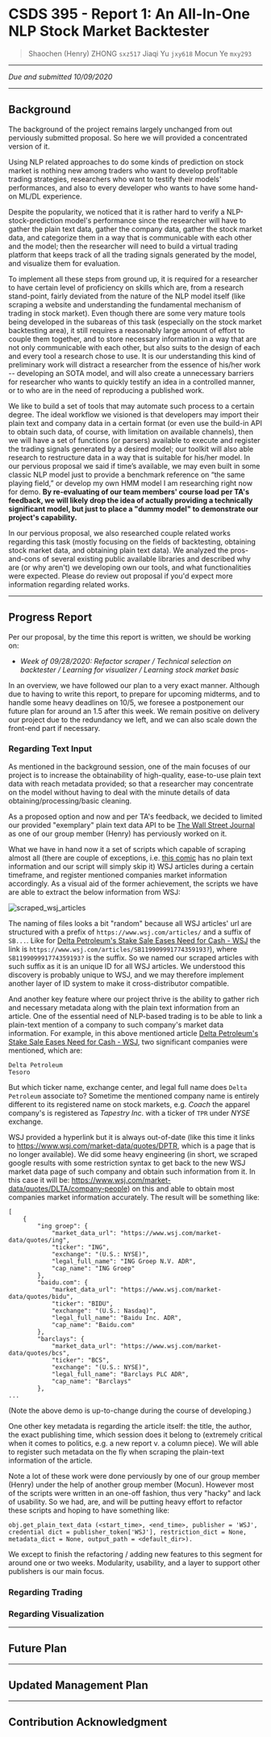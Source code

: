 # CSDS 395 - Report 1: An All-In-One NLP Stock Market Backtester

> Shaochen (Henry) ZHONG `sxz517`
> Jiaqi Yu `jxy618`
> Mocun Ye `mxy293`

---
*Due and submitted 10/09/2020*

---


## Background

The background of the project remains largely unchanged from out perviously submitted proposal. So here we will provided a concentrated version of it.

Using NLP related approaches to do some kinds of prediction on stock market is nothing new among traders who want to develop profitable trading strategies, researchers who want to testify their models' performances, and also to every developer who wants to have some hand-on ML/DL experience.

Despite the popularity, we noticed that it is rather hard to verify a NLP-stock-prediction model's performance since the researcher will have to gather the plain text data, gather the company data, gather the stock market data, and categorize them in a way that is communicable with each other and the model; then the researcher will need to build a virtual trading platform that keeps track of all the trading signals generated by the model, and visualize them for evaluation.

To implement all these steps from ground up, it is required for a researcher to have certain level of proficiency on skills which are, from a research stand-point, fairly deviated from the nature of the NLP model itself (like scraping a website and understanding the fundamental mechanism of trading in stock market). Even though there are some very mature tools being developed in the subareas of this task (especially on the stock market backtesting area), it still requires a reasonably large amount of effort to couple them together, and to store necessary information in a way that are not only communicable with each other, but also suits to the design of each and every tool a research chose to use. It is our understanding this kind of preliminary work will distract a researcher from the essence of his/her work -- developing an SOTA model, and will also create a unnecessary barriers for researcher who wants to quickly testify an idea in a controlled manner, or to who are in the need of reproducing a published work.


We like to build a set of tools that may automate such process to a certain degree. The ideal workflow we visioned is that developers may import their plain text and company data in a certain format (or even use the build-in API to obtain such data, of course, with limitation on available channels), then we will have a set of functions (or parsers) available to execute and register the trading signals generated by a desired model; our toolkit will also able research to restructure data in a way that is suitable for his/her model. In our pervious proposal we said if time’s available, we may even built in some classic NLP model just to provide a benchmark reference on “the same playing field,” or develop my own HMM model I am researching right now for demo. **By re-evaluating of our team members' course load per TA's feedback, we will likely drop the idea of actually providing a technically significant model, but just to place a "dummy model" to demonstrate our project's capability.**

In our pervious proposal, we also researched couple related works regarding this task (mostly focusing on the fields of backtesting, obtaining stock market data, and obtaining plain text data). We analyzed the pros-and-cons of several existing public available libraries and described why are (or why aren't) we developing own our tools, and what functionalities were expected. Please do review out proposal if you'd expect more information regarding related works.

---

## Progress Report

Per our proposal, by the time this report is written, we should be working on:

* *Week of 09/28/2020: Refactor scraper / Technical selection on backtester / Learning for visualizer / Learning stock market basic*

In an overview, we have followed our plan to a very exact manner. Although due to having to write this report, to prepare for upcoming midterms, and to handle some heavy deadlines on 10/5, we foresee a postponement our future plan for around an 1.5 after this week. We remain positive on delivery our project due to the redundancy we left, and we can also scale down the front-end part if necessary.

### Regarding Text Input

As mentioned in the background session, one of the main focuses of our project is to increase the obtainability of high-quality, ease-to-use plain text data with reach metadata provided; so that a researcher may concentrate on the model without having to deal with the minute details of data obtaining/processing/basic cleaning.

As a proposed option and now and per TA's feedback, we decided to limited our provided "exemplary" plain text data API to be [The Wall Street Journal](https://www.wsj.com) as one of our group member (Henry) has perviously worked on it.

What we have in hand now it a set of scripts which capable of scraping almost all (there are couple of exceptions, i.e. [this comic](https://www.wsj.com/articles/SB10001424052970204394804577010393609610160) has no plain text information and our script will simply skip it) WSJ articles during a certain timeframe, and register mentioned companies market information accordingly. As a visual aid of the former achievement, the scripts we have are able to extract the below information from WSJ:

![scraped_wsj_articles](https://github.com/choH/ALO_NLP_backtester/blob/master/reports/pic/scraped_wsj_articles.png)

The naming of files looks a bit "random" because all WSJ articles' url are structured with a prefix of `https://www.wsj.com/articles/` and a suffix of `SB...`. Like for [Delta Petroleum's Stake Sale Eases Need for Cash - WSJ](https://www.wsj.com/articles/SB119909991774359193?) the link is `https://www.wsj.com/articles/SB119909991774359193?`), where `SB119909991774359193?` is the suffix. So we named our scraped articles with such suffix as it is an unique ID for all WSJ articles. We understood this discovery is probably unique to WSJ, and we may therefore implement another layer of ID system to make it cross-distributor compatible.

And another key feature where our project thrive is the ability to gather rich and necessary metadata along with the plain text information from an article. One of the essential need of NLP-based trading is to be able to link a plain-text mention of a company to such company's market data information. For example, in this above mentioned article [Delta Petroleum's Stake Sale Eases Need for Cash - WSJ](https://www.wsj.com/articles/SB119909991774359193?), two significant companies were mentioned, which are:

```
Delta Petroleum
Tesoro
```

But which ticker name, exchange center, and legal full name does `Delta Petroleum` associate to? Sometime the mentioned company name is entirely different to its registered name on stock markets, e.g. *Coach* the apparel company's is registered as *Tapestry Inc*. with a ticker of `TPR` under *NYSE* exchange.

WSJ provided a hyperlink but it is always out-of-date (like this time it links to https://www.wsj.com/market-data/quotes/DPTR, which is a page that is no longer available). We did some heavy engineering (in short, we scraped google results with some restriction syntax to get back to the new WSJ market data page of such company and obtain such information from it. In this case it will be: https://www.wsj.com/market-data/quotes/DLTA/company-people) on this and able to obtain most companies market information accurately. The result will be something like:

```
[
    {
        "ing groep": {
            "market_data_url": "https://www.wsj.com/market-data/quotes/ing",
            "ticker": "ING",
            "exchange": "(U.S.: NYSE)",
            "legal_full_name": "ING Groep N.V. ADR",
            "cap_name": "ING Groep"
        },
        "baidu.com": {
            "market_data_url": "https://www.wsj.com/market-data/quotes/bidu",
            "ticker": "BIDU",
            "exchange": "(U.S.: Nasdaq)",
            "legal_full_name": "Baidu Inc. ADR",
            "cap_name": "Baidu.com"
        },
        "barclays": {
            "market_data_url": "https://www.wsj.com/market-data/quotes/bcs",
            "ticker": "BCS",
            "exchange": "(U.S.: NYSE)",
            "legal_full_name": "Barclays PLC ADR",
            "cap_name": "Barclays"
        },
...
```

(Note the above demo is up-to-change during the course of developing.)


One other key metadata is regarding the article itself: the title, the author, the exact publishing time, which session does it belong to (extremely critical when it comes to politics, e.g. a new report v. a column piece). We will able to register such metadata on the fly when scraping the plain-text information of the article.

Note a lot of these work were done perviously by one of our group member (Henry) under the help of another group member (Mocun). However most of the scripts were written in an one-off fashion, thus very "hacky" and lack of usability. So we had, are, and will be putting heavy effort to refactor these scripts and hoping to have something like:

```
obj.get_plain_text_data (<start_time>, <end_time>, publisher = 'WSJ', credential dict = publisher_token['WSJ'], restriction_dict = None, metadata_dict = None, output_path = <default_dir>).
```

We except to finish the refactoring / adding new features to this segment for around one or two weeks. Modularity, usability, and a layer to support other publishers is our main focus.



### Regarding Trading




### Regarding Visualization


---

## Future Plan


---

## Updated Management Plan


---
## Contribution Acknowledgment



